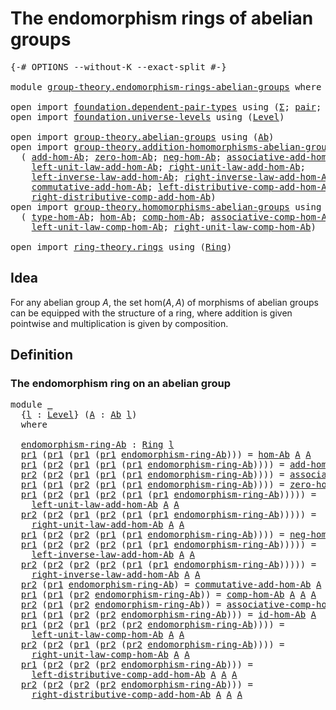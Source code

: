 # The endomorphism rings of abelian groups

<pre class="Agda"><a id="53" class="Symbol">{-#</a> <a id="57" class="Keyword">OPTIONS</a> <a id="65" class="Pragma">--without-K</a> <a id="77" class="Pragma">--exact-split</a> <a id="91" class="Symbol">#-}</a>

<a id="96" class="Keyword">module</a> <a id="103" href="group-theory.endomorphism-rings-abelian-groups.html" class="Module">group-theory.endomorphism-rings-abelian-groups</a> <a id="150" class="Keyword">where</a>

<a id="157" class="Keyword">open</a> <a id="162" class="Keyword">import</a> <a id="169" href="foundation.dependent-pair-types.html" class="Module">foundation.dependent-pair-types</a> <a id="201" class="Keyword">using</a> <a id="207" class="Symbol">(</a><a id="208" href="foundation-core.dependent-pair-types.html#502" class="Record">Σ</a><a id="209" class="Symbol">;</a> <a id="211" href="foundation-core.dependent-pair-types.html#575" class="InductiveConstructor">pair</a><a id="215" class="Symbol">;</a> <a id="217" href="foundation-core.dependent-pair-types.html#592" class="Field">pr1</a><a id="220" class="Symbol">;</a> <a id="222" href="foundation-core.dependent-pair-types.html#604" class="Field">pr2</a><a id="225" class="Symbol">)</a>
<a id="227" class="Keyword">open</a> <a id="232" class="Keyword">import</a> <a id="239" href="foundation.universe-levels.html" class="Module">foundation.universe-levels</a> <a id="266" class="Keyword">using</a> <a id="272" class="Symbol">(</a><a id="273" href="Agda.Primitive.html#597" class="Postulate">Level</a><a id="278" class="Symbol">)</a>

<a id="281" class="Keyword">open</a> <a id="286" class="Keyword">import</a> <a id="293" href="group-theory.abelian-groups.html" class="Module">group-theory.abelian-groups</a> <a id="321" class="Keyword">using</a> <a id="327" class="Symbol">(</a><a id="328" href="group-theory.abelian-groups.html#2453" class="Function">Ab</a><a id="330" class="Symbol">)</a>
<a id="332" class="Keyword">open</a> <a id="337" class="Keyword">import</a> <a id="344" href="group-theory.addition-homomorphisms-abelian-groups.html" class="Module">group-theory.addition-homomorphisms-abelian-groups</a> <a id="395" class="Keyword">using</a>
  <a id="403" class="Symbol">(</a> <a id="405" href="group-theory.addition-homomorphisms-abelian-groups.html#1190" class="Function">add-hom-Ab</a><a id="415" class="Symbol">;</a> <a id="417" href="group-theory.addition-homomorphisms-abelian-groups.html#1614" class="Function">zero-hom-Ab</a><a id="428" class="Symbol">;</a> <a id="430" href="group-theory.addition-homomorphisms-abelian-groups.html#1744" class="Function">neg-hom-Ab</a><a id="440" class="Symbol">;</a> <a id="442" href="group-theory.addition-homomorphisms-abelian-groups.html#2153" class="Function">associative-add-hom-Ab</a><a id="464" class="Symbol">;</a>
    <a id="470" href="group-theory.addition-homomorphisms-abelian-groups.html#3025" class="Function">left-unit-law-add-hom-Ab</a><a id="494" class="Symbol">;</a> <a id="496" href="group-theory.addition-homomorphisms-abelian-groups.html#3231" class="Function">right-unit-law-add-hom-Ab</a><a id="521" class="Symbol">;</a>
    <a id="527" href="group-theory.addition-homomorphisms-abelian-groups.html#3584" class="Function">left-inverse-law-add-hom-Ab</a><a id="554" class="Symbol">;</a> <a id="556" href="group-theory.addition-homomorphisms-abelian-groups.html#3820" class="Function">right-inverse-law-add-hom-Ab</a><a id="584" class="Symbol">;</a>
    <a id="590" href="group-theory.addition-homomorphisms-abelian-groups.html#2649" class="Function">commutative-add-hom-Ab</a><a id="612" class="Symbol">;</a> <a id="614" href="group-theory.addition-homomorphisms-abelian-groups.html#4236" class="Function">left-distributive-comp-add-hom-Ab</a><a id="647" class="Symbol">;</a>
    <a id="653" href="group-theory.addition-homomorphisms-abelian-groups.html#4610" class="Function">right-distributive-comp-add-hom-Ab</a><a id="687" class="Symbol">)</a>
<a id="689" class="Keyword">open</a> <a id="694" class="Keyword">import</a> <a id="701" href="group-theory.homomorphisms-abelian-groups.html" class="Module">group-theory.homomorphisms-abelian-groups</a> <a id="743" class="Keyword">using</a>
  <a id="751" class="Symbol">(</a> <a id="753" href="group-theory.homomorphisms-abelian-groups.html#1788" class="Function">type-hom-Ab</a><a id="764" class="Symbol">;</a> <a id="766" href="group-theory.homomorphisms-abelian-groups.html#1712" class="Function">hom-Ab</a><a id="772" class="Symbol">;</a> <a id="774" href="group-theory.homomorphisms-abelian-groups.html#4326" class="Function">comp-hom-Ab</a><a id="785" class="Symbol">;</a> <a id="787" href="group-theory.homomorphisms-abelian-groups.html#4615" class="Function">associative-comp-hom-Ab</a><a id="810" class="Symbol">;</a> <a id="812" href="group-theory.homomorphisms-abelian-groups.html#4170" class="Function">id-hom-Ab</a><a id="821" class="Symbol">;</a>
    <a id="827" href="group-theory.homomorphisms-abelian-groups.html#5110" class="Function">left-unit-law-comp-hom-Ab</a><a id="852" class="Symbol">;</a> <a id="854" href="group-theory.homomorphisms-abelian-groups.html#5351" class="Function">right-unit-law-comp-hom-Ab</a><a id="880" class="Symbol">)</a>

<a id="883" class="Keyword">open</a> <a id="888" class="Keyword">import</a> <a id="895" href="ring-theory.rings.html" class="Module">ring-theory.rings</a> <a id="913" class="Keyword">using</a> <a id="919" class="Symbol">(</a><a id="920" href="ring-theory.rings.html#2466" class="Function">Ring</a><a id="924" class="Symbol">)</a>
</pre>
## Idea

For any abelian group $A$, the set $\mathrm{hom}(A,A)$ of morphisms of abelian groups can be equipped with the structure of a ring, where addition is given pointwise and multiplication is given by composition.

## Definition

### The endomorphism ring on an abelian group

<pre class="Agda"><a id="1221" class="Keyword">module</a> <a id="1228" href="group-theory.endomorphism-rings-abelian-groups.html#1228" class="Module">_</a>
  <a id="1232" class="Symbol">{</a><a id="1233" href="group-theory.endomorphism-rings-abelian-groups.html#1233" class="Bound">l</a> <a id="1235" class="Symbol">:</a> <a id="1237" href="Agda.Primitive.html#597" class="Postulate">Level</a><a id="1242" class="Symbol">}</a> <a id="1244" class="Symbol">(</a><a id="1245" href="group-theory.endomorphism-rings-abelian-groups.html#1245" class="Bound">A</a> <a id="1247" class="Symbol">:</a> <a id="1249" href="group-theory.abelian-groups.html#2453" class="Function">Ab</a> <a id="1252" href="group-theory.endomorphism-rings-abelian-groups.html#1233" class="Bound">l</a><a id="1253" class="Symbol">)</a>
  <a id="1257" class="Keyword">where</a>
  
  <a id="1268" href="group-theory.endomorphism-rings-abelian-groups.html#1268" class="Function">endomorphism-ring-Ab</a> <a id="1289" class="Symbol">:</a> <a id="1291" href="ring-theory.rings.html#2466" class="Function">Ring</a> <a id="1296" href="group-theory.endomorphism-rings-abelian-groups.html#1233" class="Bound">l</a>
  <a id="1300" href="foundation-core.dependent-pair-types.html#592" class="Field">pr1</a> <a id="1304" class="Symbol">(</a><a id="1305" href="foundation-core.dependent-pair-types.html#592" class="Field">pr1</a> <a id="1309" class="Symbol">(</a><a id="1310" href="foundation-core.dependent-pair-types.html#592" class="Field">pr1</a> <a id="1314" class="Symbol">(</a><a id="1315" href="foundation-core.dependent-pair-types.html#592" class="Field">pr1</a> <a id="1319" href="group-theory.endomorphism-rings-abelian-groups.html#1268" class="Function">endomorphism-ring-Ab</a><a id="1339" class="Symbol">)))</a> <a id="1343" class="Symbol">=</a> <a id="1345" href="group-theory.homomorphisms-abelian-groups.html#1712" class="Function">hom-Ab</a> <a id="1352" href="group-theory.endomorphism-rings-abelian-groups.html#1245" class="Bound">A</a> <a id="1354" href="group-theory.endomorphism-rings-abelian-groups.html#1245" class="Bound">A</a>
  <a id="1358" href="foundation-core.dependent-pair-types.html#592" class="Field">pr1</a> <a id="1362" class="Symbol">(</a><a id="1363" href="foundation-core.dependent-pair-types.html#604" class="Field">pr2</a> <a id="1367" class="Symbol">(</a><a id="1368" href="foundation-core.dependent-pair-types.html#592" class="Field">pr1</a> <a id="1372" class="Symbol">(</a><a id="1373" href="foundation-core.dependent-pair-types.html#592" class="Field">pr1</a> <a id="1377" class="Symbol">(</a><a id="1378" href="foundation-core.dependent-pair-types.html#592" class="Field">pr1</a> <a id="1382" href="group-theory.endomorphism-rings-abelian-groups.html#1268" class="Function">endomorphism-ring-Ab</a><a id="1402" class="Symbol">))))</a> <a id="1407" class="Symbol">=</a> <a id="1409" href="group-theory.addition-homomorphisms-abelian-groups.html#1190" class="Function">add-hom-Ab</a> <a id="1420" href="group-theory.endomorphism-rings-abelian-groups.html#1245" class="Bound">A</a> <a id="1422" href="group-theory.endomorphism-rings-abelian-groups.html#1245" class="Bound">A</a>
  <a id="1426" href="foundation-core.dependent-pair-types.html#604" class="Field">pr2</a> <a id="1430" class="Symbol">(</a><a id="1431" href="foundation-core.dependent-pair-types.html#604" class="Field">pr2</a> <a id="1435" class="Symbol">(</a><a id="1436" href="foundation-core.dependent-pair-types.html#592" class="Field">pr1</a> <a id="1440" class="Symbol">(</a><a id="1441" href="foundation-core.dependent-pair-types.html#592" class="Field">pr1</a> <a id="1445" class="Symbol">(</a><a id="1446" href="foundation-core.dependent-pair-types.html#592" class="Field">pr1</a> <a id="1450" href="group-theory.endomorphism-rings-abelian-groups.html#1268" class="Function">endomorphism-ring-Ab</a><a id="1470" class="Symbol">))))</a> <a id="1475" class="Symbol">=</a> <a id="1477" href="group-theory.addition-homomorphisms-abelian-groups.html#2153" class="Function">associative-add-hom-Ab</a> <a id="1500" href="group-theory.endomorphism-rings-abelian-groups.html#1245" class="Bound">A</a> <a id="1502" href="group-theory.endomorphism-rings-abelian-groups.html#1245" class="Bound">A</a>
  <a id="1506" href="foundation-core.dependent-pair-types.html#592" class="Field">pr1</a> <a id="1510" class="Symbol">(</a><a id="1511" href="foundation-core.dependent-pair-types.html#592" class="Field">pr1</a> <a id="1515" class="Symbol">(</a><a id="1516" href="foundation-core.dependent-pair-types.html#604" class="Field">pr2</a> <a id="1520" class="Symbol">(</a><a id="1521" href="foundation-core.dependent-pair-types.html#592" class="Field">pr1</a> <a id="1525" class="Symbol">(</a><a id="1526" href="foundation-core.dependent-pair-types.html#592" class="Field">pr1</a> <a id="1530" href="group-theory.endomorphism-rings-abelian-groups.html#1268" class="Function">endomorphism-ring-Ab</a><a id="1550" class="Symbol">))))</a> <a id="1555" class="Symbol">=</a> <a id="1557" href="group-theory.addition-homomorphisms-abelian-groups.html#1614" class="Function">zero-hom-Ab</a> <a id="1569" href="group-theory.endomorphism-rings-abelian-groups.html#1245" class="Bound">A</a> <a id="1571" href="group-theory.endomorphism-rings-abelian-groups.html#1245" class="Bound">A</a>
  <a id="1575" href="foundation-core.dependent-pair-types.html#592" class="Field">pr1</a> <a id="1579" class="Symbol">(</a><a id="1580" href="foundation-core.dependent-pair-types.html#604" class="Field">pr2</a> <a id="1584" class="Symbol">(</a><a id="1585" href="foundation-core.dependent-pair-types.html#592" class="Field">pr1</a> <a id="1589" class="Symbol">(</a><a id="1590" href="foundation-core.dependent-pair-types.html#604" class="Field">pr2</a> <a id="1594" class="Symbol">(</a><a id="1595" href="foundation-core.dependent-pair-types.html#592" class="Field">pr1</a> <a id="1599" class="Symbol">(</a><a id="1600" href="foundation-core.dependent-pair-types.html#592" class="Field">pr1</a> <a id="1604" href="group-theory.endomorphism-rings-abelian-groups.html#1268" class="Function">endomorphism-ring-Ab</a><a id="1624" class="Symbol">)))))</a> <a id="1630" class="Symbol">=</a>
    <a id="1636" href="group-theory.addition-homomorphisms-abelian-groups.html#3025" class="Function">left-unit-law-add-hom-Ab</a> <a id="1661" href="group-theory.endomorphism-rings-abelian-groups.html#1245" class="Bound">A</a> <a id="1663" href="group-theory.endomorphism-rings-abelian-groups.html#1245" class="Bound">A</a>
  <a id="1667" href="foundation-core.dependent-pair-types.html#604" class="Field">pr2</a> <a id="1671" class="Symbol">(</a><a id="1672" href="foundation-core.dependent-pair-types.html#604" class="Field">pr2</a> <a id="1676" class="Symbol">(</a><a id="1677" href="foundation-core.dependent-pair-types.html#592" class="Field">pr1</a> <a id="1681" class="Symbol">(</a><a id="1682" href="foundation-core.dependent-pair-types.html#604" class="Field">pr2</a> <a id="1686" class="Symbol">(</a><a id="1687" href="foundation-core.dependent-pair-types.html#592" class="Field">pr1</a> <a id="1691" class="Symbol">(</a><a id="1692" href="foundation-core.dependent-pair-types.html#592" class="Field">pr1</a> <a id="1696" href="group-theory.endomorphism-rings-abelian-groups.html#1268" class="Function">endomorphism-ring-Ab</a><a id="1716" class="Symbol">)))))</a> <a id="1722" class="Symbol">=</a>
    <a id="1728" href="group-theory.addition-homomorphisms-abelian-groups.html#3231" class="Function">right-unit-law-add-hom-Ab</a> <a id="1754" href="group-theory.endomorphism-rings-abelian-groups.html#1245" class="Bound">A</a> <a id="1756" href="group-theory.endomorphism-rings-abelian-groups.html#1245" class="Bound">A</a>
  <a id="1760" href="foundation-core.dependent-pair-types.html#592" class="Field">pr1</a> <a id="1764" class="Symbol">(</a><a id="1765" href="foundation-core.dependent-pair-types.html#604" class="Field">pr2</a> <a id="1769" class="Symbol">(</a><a id="1770" href="foundation-core.dependent-pair-types.html#604" class="Field">pr2</a> <a id="1774" class="Symbol">(</a><a id="1775" href="foundation-core.dependent-pair-types.html#592" class="Field">pr1</a> <a id="1779" class="Symbol">(</a><a id="1780" href="foundation-core.dependent-pair-types.html#592" class="Field">pr1</a> <a id="1784" href="group-theory.endomorphism-rings-abelian-groups.html#1268" class="Function">endomorphism-ring-Ab</a><a id="1804" class="Symbol">))))</a> <a id="1809" class="Symbol">=</a> <a id="1811" href="group-theory.addition-homomorphisms-abelian-groups.html#1744" class="Function">neg-hom-Ab</a> <a id="1822" href="group-theory.endomorphism-rings-abelian-groups.html#1245" class="Bound">A</a> <a id="1824" href="group-theory.endomorphism-rings-abelian-groups.html#1245" class="Bound">A</a>
  <a id="1828" href="foundation-core.dependent-pair-types.html#592" class="Field">pr1</a> <a id="1832" class="Symbol">(</a><a id="1833" href="foundation-core.dependent-pair-types.html#604" class="Field">pr2</a> <a id="1837" class="Symbol">(</a><a id="1838" href="foundation-core.dependent-pair-types.html#604" class="Field">pr2</a> <a id="1842" class="Symbol">(</a><a id="1843" href="foundation-core.dependent-pair-types.html#604" class="Field">pr2</a> <a id="1847" class="Symbol">(</a><a id="1848" href="foundation-core.dependent-pair-types.html#592" class="Field">pr1</a> <a id="1852" class="Symbol">(</a><a id="1853" href="foundation-core.dependent-pair-types.html#592" class="Field">pr1</a> <a id="1857" href="group-theory.endomorphism-rings-abelian-groups.html#1268" class="Function">endomorphism-ring-Ab</a><a id="1877" class="Symbol">)))))</a> <a id="1883" class="Symbol">=</a>
    <a id="1889" href="group-theory.addition-homomorphisms-abelian-groups.html#3584" class="Function">left-inverse-law-add-hom-Ab</a> <a id="1917" href="group-theory.endomorphism-rings-abelian-groups.html#1245" class="Bound">A</a> <a id="1919" href="group-theory.endomorphism-rings-abelian-groups.html#1245" class="Bound">A</a>
  <a id="1923" href="foundation-core.dependent-pair-types.html#604" class="Field">pr2</a> <a id="1927" class="Symbol">(</a><a id="1928" href="foundation-core.dependent-pair-types.html#604" class="Field">pr2</a> <a id="1932" class="Symbol">(</a><a id="1933" href="foundation-core.dependent-pair-types.html#604" class="Field">pr2</a> <a id="1937" class="Symbol">(</a><a id="1938" href="foundation-core.dependent-pair-types.html#604" class="Field">pr2</a> <a id="1942" class="Symbol">(</a><a id="1943" href="foundation-core.dependent-pair-types.html#592" class="Field">pr1</a> <a id="1947" class="Symbol">(</a><a id="1948" href="foundation-core.dependent-pair-types.html#592" class="Field">pr1</a> <a id="1952" href="group-theory.endomorphism-rings-abelian-groups.html#1268" class="Function">endomorphism-ring-Ab</a><a id="1972" class="Symbol">)))))</a> <a id="1978" class="Symbol">=</a>
    <a id="1984" href="group-theory.addition-homomorphisms-abelian-groups.html#3820" class="Function">right-inverse-law-add-hom-Ab</a> <a id="2013" href="group-theory.endomorphism-rings-abelian-groups.html#1245" class="Bound">A</a> <a id="2015" href="group-theory.endomorphism-rings-abelian-groups.html#1245" class="Bound">A</a>
  <a id="2019" href="foundation-core.dependent-pair-types.html#604" class="Field">pr2</a> <a id="2023" class="Symbol">(</a><a id="2024" href="foundation-core.dependent-pair-types.html#592" class="Field">pr1</a> <a id="2028" href="group-theory.endomorphism-rings-abelian-groups.html#1268" class="Function">endomorphism-ring-Ab</a><a id="2048" class="Symbol">)</a> <a id="2050" class="Symbol">=</a> <a id="2052" href="group-theory.addition-homomorphisms-abelian-groups.html#2649" class="Function">commutative-add-hom-Ab</a> <a id="2075" href="group-theory.endomorphism-rings-abelian-groups.html#1245" class="Bound">A</a> <a id="2077" href="group-theory.endomorphism-rings-abelian-groups.html#1245" class="Bound">A</a>
  <a id="2081" href="foundation-core.dependent-pair-types.html#592" class="Field">pr1</a> <a id="2085" class="Symbol">(</a><a id="2086" href="foundation-core.dependent-pair-types.html#592" class="Field">pr1</a> <a id="2090" class="Symbol">(</a><a id="2091" href="foundation-core.dependent-pair-types.html#604" class="Field">pr2</a> <a id="2095" href="group-theory.endomorphism-rings-abelian-groups.html#1268" class="Function">endomorphism-ring-Ab</a><a id="2115" class="Symbol">))</a> <a id="2118" class="Symbol">=</a> <a id="2120" href="group-theory.homomorphisms-abelian-groups.html#4326" class="Function">comp-hom-Ab</a> <a id="2132" href="group-theory.endomorphism-rings-abelian-groups.html#1245" class="Bound">A</a> <a id="2134" href="group-theory.endomorphism-rings-abelian-groups.html#1245" class="Bound">A</a> <a id="2136" href="group-theory.endomorphism-rings-abelian-groups.html#1245" class="Bound">A</a>
  <a id="2140" href="foundation-core.dependent-pair-types.html#604" class="Field">pr2</a> <a id="2144" class="Symbol">(</a><a id="2145" href="foundation-core.dependent-pair-types.html#592" class="Field">pr1</a> <a id="2149" class="Symbol">(</a><a id="2150" href="foundation-core.dependent-pair-types.html#604" class="Field">pr2</a> <a id="2154" href="group-theory.endomorphism-rings-abelian-groups.html#1268" class="Function">endomorphism-ring-Ab</a><a id="2174" class="Symbol">))</a> <a id="2177" class="Symbol">=</a> <a id="2179" href="group-theory.homomorphisms-abelian-groups.html#4615" class="Function">associative-comp-hom-Ab</a> <a id="2203" href="group-theory.endomorphism-rings-abelian-groups.html#1245" class="Bound">A</a> <a id="2205" href="group-theory.endomorphism-rings-abelian-groups.html#1245" class="Bound">A</a> <a id="2207" href="group-theory.endomorphism-rings-abelian-groups.html#1245" class="Bound">A</a> <a id="2209" href="group-theory.endomorphism-rings-abelian-groups.html#1245" class="Bound">A</a>
  <a id="2213" href="foundation-core.dependent-pair-types.html#592" class="Field">pr1</a> <a id="2217" class="Symbol">(</a><a id="2218" href="foundation-core.dependent-pair-types.html#592" class="Field">pr1</a> <a id="2222" class="Symbol">(</a><a id="2223" href="foundation-core.dependent-pair-types.html#604" class="Field">pr2</a> <a id="2227" class="Symbol">(</a><a id="2228" href="foundation-core.dependent-pair-types.html#604" class="Field">pr2</a> <a id="2232" href="group-theory.endomorphism-rings-abelian-groups.html#1268" class="Function">endomorphism-ring-Ab</a><a id="2252" class="Symbol">)))</a> <a id="2256" class="Symbol">=</a> <a id="2258" href="group-theory.homomorphisms-abelian-groups.html#4170" class="Function">id-hom-Ab</a> <a id="2268" href="group-theory.endomorphism-rings-abelian-groups.html#1245" class="Bound">A</a>
  <a id="2272" href="foundation-core.dependent-pair-types.html#592" class="Field">pr1</a> <a id="2276" class="Symbol">(</a><a id="2277" href="foundation-core.dependent-pair-types.html#604" class="Field">pr2</a> <a id="2281" class="Symbol">(</a><a id="2282" href="foundation-core.dependent-pair-types.html#592" class="Field">pr1</a> <a id="2286" class="Symbol">(</a><a id="2287" href="foundation-core.dependent-pair-types.html#604" class="Field">pr2</a> <a id="2291" class="Symbol">(</a><a id="2292" href="foundation-core.dependent-pair-types.html#604" class="Field">pr2</a> <a id="2296" href="group-theory.endomorphism-rings-abelian-groups.html#1268" class="Function">endomorphism-ring-Ab</a><a id="2316" class="Symbol">))))</a> <a id="2321" class="Symbol">=</a>
    <a id="2327" href="group-theory.homomorphisms-abelian-groups.html#5110" class="Function">left-unit-law-comp-hom-Ab</a> <a id="2353" href="group-theory.endomorphism-rings-abelian-groups.html#1245" class="Bound">A</a> <a id="2355" href="group-theory.endomorphism-rings-abelian-groups.html#1245" class="Bound">A</a>
  <a id="2359" href="foundation-core.dependent-pair-types.html#604" class="Field">pr2</a> <a id="2363" class="Symbol">(</a><a id="2364" href="foundation-core.dependent-pair-types.html#604" class="Field">pr2</a> <a id="2368" class="Symbol">(</a><a id="2369" href="foundation-core.dependent-pair-types.html#592" class="Field">pr1</a> <a id="2373" class="Symbol">(</a><a id="2374" href="foundation-core.dependent-pair-types.html#604" class="Field">pr2</a> <a id="2378" class="Symbol">(</a><a id="2379" href="foundation-core.dependent-pair-types.html#604" class="Field">pr2</a> <a id="2383" href="group-theory.endomorphism-rings-abelian-groups.html#1268" class="Function">endomorphism-ring-Ab</a><a id="2403" class="Symbol">))))</a> <a id="2408" class="Symbol">=</a>
    <a id="2414" href="group-theory.homomorphisms-abelian-groups.html#5351" class="Function">right-unit-law-comp-hom-Ab</a> <a id="2441" href="group-theory.endomorphism-rings-abelian-groups.html#1245" class="Bound">A</a> <a id="2443" href="group-theory.endomorphism-rings-abelian-groups.html#1245" class="Bound">A</a>
  <a id="2447" href="foundation-core.dependent-pair-types.html#592" class="Field">pr1</a> <a id="2451" class="Symbol">(</a><a id="2452" href="foundation-core.dependent-pair-types.html#604" class="Field">pr2</a> <a id="2456" class="Symbol">(</a><a id="2457" href="foundation-core.dependent-pair-types.html#604" class="Field">pr2</a> <a id="2461" class="Symbol">(</a><a id="2462" href="foundation-core.dependent-pair-types.html#604" class="Field">pr2</a> <a id="2466" href="group-theory.endomorphism-rings-abelian-groups.html#1268" class="Function">endomorphism-ring-Ab</a><a id="2486" class="Symbol">)))</a> <a id="2490" class="Symbol">=</a>
    <a id="2496" href="group-theory.addition-homomorphisms-abelian-groups.html#4236" class="Function">left-distributive-comp-add-hom-Ab</a> <a id="2530" href="group-theory.endomorphism-rings-abelian-groups.html#1245" class="Bound">A</a> <a id="2532" href="group-theory.endomorphism-rings-abelian-groups.html#1245" class="Bound">A</a> <a id="2534" href="group-theory.endomorphism-rings-abelian-groups.html#1245" class="Bound">A</a>
  <a id="2538" href="foundation-core.dependent-pair-types.html#604" class="Field">pr2</a> <a id="2542" class="Symbol">(</a><a id="2543" href="foundation-core.dependent-pair-types.html#604" class="Field">pr2</a> <a id="2547" class="Symbol">(</a><a id="2548" href="foundation-core.dependent-pair-types.html#604" class="Field">pr2</a> <a id="2552" class="Symbol">(</a><a id="2553" href="foundation-core.dependent-pair-types.html#604" class="Field">pr2</a> <a id="2557" href="group-theory.endomorphism-rings-abelian-groups.html#1268" class="Function">endomorphism-ring-Ab</a><a id="2577" class="Symbol">)))</a> <a id="2581" class="Symbol">=</a>
    <a id="2587" href="group-theory.addition-homomorphisms-abelian-groups.html#4610" class="Function">right-distributive-comp-add-hom-Ab</a> <a id="2622" href="group-theory.endomorphism-rings-abelian-groups.html#1245" class="Bound">A</a> <a id="2624" href="group-theory.endomorphism-rings-abelian-groups.html#1245" class="Bound">A</a> <a id="2626" href="group-theory.endomorphism-rings-abelian-groups.html#1245" class="Bound">A</a>
</pre>